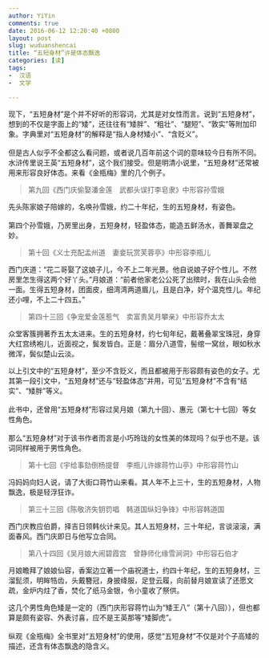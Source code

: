 ```yaml
---
author: YiYin
comments: true
date: 2016-06-12 12:20:40 +0800
layout: post
slug: wuduanshencai
title: “五短身材”许是体态飘逸
categories: [读]
tags:
-  汉语
-  文学

---
```


<div class="readreview">
现下，“五短身材”是个并不好听的形容词，尤其是对女性而言。说到“五短身材”，想到的不仅是字面上的“矮”，还往往有“矮胖”、“粗壮”、“腿短”、“敦实”等附加印象。字典里对“五短身材”的解释是“指人身材矮小”、“含贬义”。<br><br>
但是古人似乎不全都这么看问题，或者说几百年前这个词的意味较今日有所不同。水浒传里说王英“五短身材”，这个我们接受。但是明清小说里，“五短身材”还常被用来形容良好体态。来看《金瓶梅》里的几个例子。
</div>

<blockquote>第九回《西门庆偷娶潘金莲　武都头误打李皂隶》中形容孙雪娥</blockquote>

先头陈家娘子陪嫁的，名唤孙雪娥，约二十年纪，生的五短身材，有姿色。<br><br>
第四个孙雪娥，乃房里出身，五短身材，轻盈体态，能造五鲜汤水，善舞翠盘之妙。

<blockquote>第十回《义士充配孟州道　妻妾玩赏芙蓉亭》中形容李瓶儿</blockquote>

西门庆道：“花二哥娶了这娘子儿，今不上二年光景。他自说娘子好个性儿。不然房里怎生得这两个好丫头。”月娘道：“前者他家老公公死了出殡时，我在山头会他一面。生得五短身材，团面皮，细湾湾两道眉儿，且是白净，好个温克性儿。年纪还小哩，不上二十四五。”

<blockquote>第四十三回《争宠爱金莲惹气　卖富贵吴月攀亲》中形容乔太太</blockquote>

众堂客簇拥著乔五太太进来。生的五短身材，约七旬年纪，戴著叠翠宝珠冠，身穿大红宫绣袍儿，近面视之，鬓发皆白。正是：眉分八道雪，髻绾一窝丝，眼如秋水微浑，鬓似楚山云淡。

<div class="readreview">
以上引文中的“五短身材”，至少不含贬义，而且都被用于形容颇有姿色的女子。尤其第一段引文中，“五短身材”还与“轻盈体态”并用，可见“五短身材”不含有“结实”、“矮胖”等义。<br><br>
此书中，还曾用“五短身材”形容过吴月娘（第九十回）、惠元（第七十七回）等女性角色。<br><br>
那么“五短身材”对于该书作者而言是小巧玲珑的女性美的体现吗？似乎也不是。该词同样被用于男性角色。
</div>

<blockquote>第十七回《宇给事劾倒杨提督　李瓶儿许嫁蒋竹山亭》中形容蒋竹山</blockquote>

冯妈妈向妇人说，请了大街口蒋竹山来看。其人年不上三十，生的五短身材，人物飘逸，极是轻浮狂诈。

<blockquote>第三十三回《陈敬济失钥罚唱　韩道国纵妇争锋》中形容韩道国</blockquote>

西门庆教应伯爵，择吉日领韩伙计来见。其人五短身材，三十年纪，言谈滚滚，满面春风。西门庆即日与他写立合同。

<blockquote>第八十四回《吴月娘大闹碧霞宫　曾静师化缘雪涧洞》中形容石伯才</blockquote>

月娘瞻拜了娘娘仙容，香案边立著一个庙祝道士，约四十年纪，生的五短身材，三溜髭须，明眸牿齿，头戴簪冠，身披绛服，足登云履，向前替月娘宣读了还愿文疏，金炉内炷了香，焚化了纸马金银，令小童收了祭供。

<div class="readreview">
这几个男性角色矮是一定的（西门庆形容蒋竹山为“矮王八”（第十八回）），但也都算是颇有姿容、外表讨喜，应不是王英那等“矮脚虎”。 <br><br>
纵观《金瓶梅》全书里对“五短身材”的使用，感觉“五短身材”不仅是对个子高矮的描述，还含有体态飘逸的隐含义。
</div>
